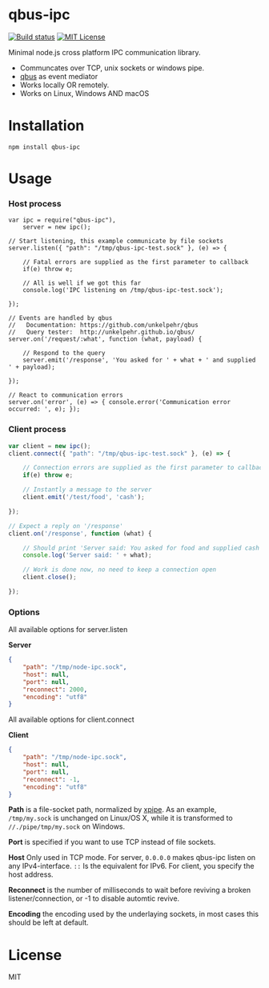 # qbus-ipc

[![Build status](https://travis-ci.org/Hexagon/qbus-ipc.svg)](https://travis-ci.org/Hexagon/qbus-ipc) [![MIT License](https://img.shields.io/badge/license-MIT-blue.svg)](https://img.shields.io/badge/license-MIT-blue.svg)

Minimal node.js cross platform IPC communication library.

* Communcates over TCP, unix sockets or windows pipe.
* [qbus](https://www.npmjs.com/package/qbus) as event mediator
* Works locally OR remotely.
* Works on Linux, Windows AND macOS


# Installation

```npm install qbus-ipc```

# Usage

### Host process

```
var ipc = require("qbus-ipc"),
	server = new ipc();

// Start listening, this example communicate by file sockets
server.listen({ "path": "/tmp/qbus-ipc-test.sock" }, (e) => { 

	// Fatal errors are supplied as the first parameter to callback
	if(e) throw e; 

	// All is well if we got this far
	console.log('IPC listening on /tmp/qbus-ipc-test.sock');

});

// Events are handled by qbus
//   Documentation:	https://github.com/unkelpehr/qbus
//   Query tester: 	http://unkelpehr.github.io/qbus/
server.on('/request/:what', function (what, payload) {
	
	// Respond to the query
	server.emit('/response', 'You asked for ' + what + ' and supplied ' + payload);

});

// React to communication errors
server.on('error', (e) => { console.error('Communication error occurred: ', e); });
```

### Client process

```javascript
var client = new ipc();
client.connect({ "path": "/tmp/qbus-ipc-test.sock" }, (e) => { 

	// Connection errors are supplied as the first parameter to callback
	if(e) throw e; 

	// Instantly a message to the server
	client.emit('/test/food', 'cash');

});

// Expect a reply on '/response'
client.on('/response', function (what) {

	// Should print 'Server said: You asked for food and supplied cash'
	console.log('Server said: ' + what);

	// Work is done now, no need to keep a connection open
	client.close();

});

```

### Options

All available options for server.listen

**Server**
```json
{
	"path": "/tmp/node-ipc.sock",
	"host": null,
	"port": null,
	"reconnect": 2000,
	"encoding": "utf8"
}
```

All available options for client.connect

**Client**
```json
{
	"path": "/tmp/node-ipc.sock",
	"host": null,
	"port": null,
	"reconnect": -1,
	"encoding": "utf8"
}
```

**Path** is a file-socket path, normalized by [xpipe](https://www.npmjs.com/package/xpipe). As an example, ```/tmp/my.sock``` is unchanged on Linux/OS X, while it is transformed to ```//./pipe/tmp/my.sock``` on Windows.

**Port** is specified if you want to use TCP instead of file sockets.

**Host** Only used in TCP mode. For server, ```0.0.0.0``` makes qbus-ipc listen on any IPv4-interface. ```::``` Is the equivalent for IPv6. For client, you specify the host address.

**Reconnect** is the number of milliseconds to wait before reviving a broken listener/connection, or -1 to disable automtic revive.

**Encoding** the encoding used by the underlaying sockets, in most cases this should be left at default.


# License

MIT
